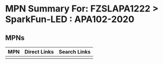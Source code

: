 



# MPN Summary For: FZSLAPA1222 > SparkFun-LED : APA102-2020

## MPNs
  

|MPN|Direct Links|Search Links|
| :--- | :--- | :--- |
||||
